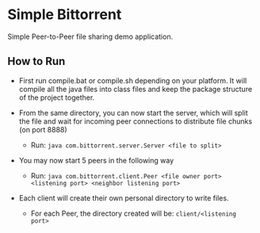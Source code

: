 # Simple Bittorrent
Simple Peer-to-Peer file sharing demo application.

## How to Run

- First run compile.bat or compile.sh depending on your platform. It will compile all the java files into
class files and keep the package structure of the project together.

- From the same directory, you can now start the server, which will split the file and wait for
incoming peer connections to distribute file chunks (on port 8888)

    - Run: `java com.bittorrent.server.Server <file to split>`

- You may now start 5 peers in the following way

    - Run: `java com.bittorrent.client.Peer <file owner port> <listening port> <neighbor listening port>`

- Each client will create their own personal directory to write files. 
    
    - For each Peer, the directory created will be: `client/<listening port>`
